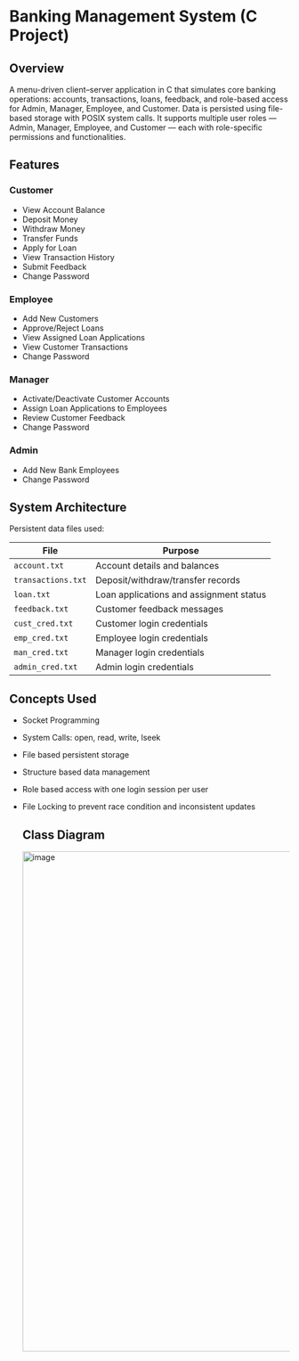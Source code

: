# Banking Management System (C Project)

## Overview
A menu-driven client–server application in C that simulates core banking operations: accounts, transactions, loans, feedback, and role-based access for Admin, Manager, Employee, and Customer. Data is persisted using file-based storage with POSIX system calls.
It supports multiple user roles — Admin, Manager, Employee, and Customer — each with role-specific permissions and functionalities.

## Features

### Customer
- View Account Balance
- Deposit Money
- Withdraw Money
- Transfer Funds
- Apply for Loan
- View Transaction History
- Submit Feedback
- Change Password

### Employee
- Add New Customers
- Approve/Reject Loans
- View Assigned Loan Applications
- View Customer Transactions
- Change Password

### Manager
- Activate/Deactivate Customer Accounts
- Assign Loan Applications to Employees
- Review Customer Feedback
- Change Password

### Admin
- Add New Bank Employees
- Change Password

## System Architecture

Persistent data files used:

| File            | Purpose                                 |
|-----------------|-----------------------------------------|
| `account.txt`   | Account details and balances            |
| `transactions.txt` | Deposit/withdraw/transfer records   |
| `loan.txt`      | Loan applications and assignment status |
| `feedback.txt`  | Customer feedback messages              |
| `cust_cred.txt` | Customer login credentials              |
| `emp_cred.txt`  | Employee login credentials              |
| `man_cred.txt`  | Manager login credentials               |
| `admin_cred.txt`| Admin login credentials                 |

## Concepts Used

- Socket Programming
- System Calls: open, read, write, lseek
- File based persistent storage
- Structure based data management
- Role based access with one login session per user
- File Locking to prevent race condition and inconsistent updates

  ## Class Diagram
  <img width="1438" height="898" alt="image" src="https://github.com/user-attachments/assets/41e0282f-327b-47d8-8dac-c057dd053212" />

 
